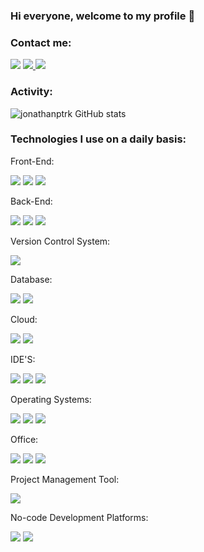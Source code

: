 ### Hi everyone, welcome to my profile 👋

### Contact me:

<a href="https://mailto:jonathanptrk18@gmail.com"><img src="https://img.shields.io/badge/Gmail-D14836?style=for-the-badge&logo=gmail&logoColor=white" /></a>
<a href="https://api.whatsapp.com/send?phone=5531973398362&text=Entrar%20em%20contato%20com%20Jonathan"><img src="https://img.shields.io/badge/WhatsApp-25D366?style=for-the-badge&logo=whatsapp&logoColor=white"/> </a><a href="https://www.instagram.com/jonathanptrk_/"><img src="https://img.shields.io/badge/Instagram-E4405F?style=for-the-badge&logo=instagram&logoColor=white" /></a>

### Activity:
![jonathanptrk GitHub stats](https://github-readme-stats.vercel.app/api?username=jonathanptrk&show_icons=true&theme=radical)

### Technologies I use on a daily basis:

Front-End:

<img src="https://img.shields.io/badge/HTML5-E34F26?style=for-the-badge&logo=html5&logoColor=white" /> <img src="https://img.shields.io/badge/CSS3-1572B6?style=for-the-badge&logo=css3&logoColor=white" /> <img src="https://img.shields.io/badge/JavaScript-323330?style=for-the-badge&logo=javascript&logoColor=F7DF1E" />

Back-End:

<img src="https://img.shields.io/badge/java-%23ED8B00.svg?style=for-the-badge&logo=java&logoColor=white" /> <img src="https://img.shields.io/badge/C%23-239120?style=for-the-badge&logo=c-sharp&logoColor=white"/> <img src="https://img.shields.io/badge/Python-3776AB?style=for-the-badge&logo=python&logoColor=white"/>

Version Control System:

<img src="https://img.shields.io/badge/GIT-E44C30?style=for-the-badge&logo=git&logoColor=white"/>


Database: 

<img src="https://img.shields.io/badge/MySQL-005C84?style=for-the-badge&logo=mysql&logoColor=white" /> <img src="https://img.shields.io/badge/PostgreSQL-316192?style=for-the-badge&logo=postgresql&logoColor=white"/>

Cloud: 

<img src="https://img.shields.io/badge/Microsoft_Azure-0089D6?style=for-the-badge&logo=microsoft-azure&logoColor=white"/> <img src="https://img.shields.io/badge/Amazon_AWS-232F3E?style=for-the-badge&logo=amazon-aws&logoColor=white"/>


IDE'S:

<img src="https://img.shields.io/badge/IntelliJ_IDEA-000000.svg?style=for-the-badge&logo=intellij-idea&logoColor=white" /> <img src="https://img.shields.io/badge/Eclipse-2C2255?style=for-the-badge&logo=eclipse&logoColor=white" /> <img src="https://img.shields.io/badge/Visual_Studio-5C2D91?style=for-the-badge&logo=visual%20studio&logoColor=white" /> 

Operating Systems:

<img src="https://img.shields.io/badge/mac%20os-000000?style=for-the-badge&logo=apple&logoColor=white" /> <img src="https://img.shields.io/badge/Windows-0078D6?style=for-the-badge&logo=windows&logoColor=white"/> <img src="https://img.shields.io/badge/Linux-FCC624?style=for-the-badge&logo=linux&logoColor=black"/>

Office:

<img src="https://img.shields.io/badge/Microsoft_Excel-217346?style=for-the-badge&logo=microsoft-excel&logoColor=white"/> <img src="https://img.shields.io/badge/Microsoft_PowerPoint-B7472A?style=for-the-badge&logo=microsoft-powerpoint&logoColor=white"/> <img src="https://img.shields.io/badge/Microsoft_Word-2B579A?style=for-the-badge&logo=microsoft-word&logoColor=white"/> 

Project Management Tool:

<img src="https://img.shields.io/badge/Trello-0052CC?style=for-the-badge&logo=trello&logoColor=white"/>

No-code Development Platforms:

<img src="https://img.shields.io/badge/Wix-000?style=for-the-badge&logo=wix&logoColor=white"/> <img src="https://img.shields.io/badge/Wordpress-21759B?style=for-the-badge&logo=wordpress&logoColor=white"/>












